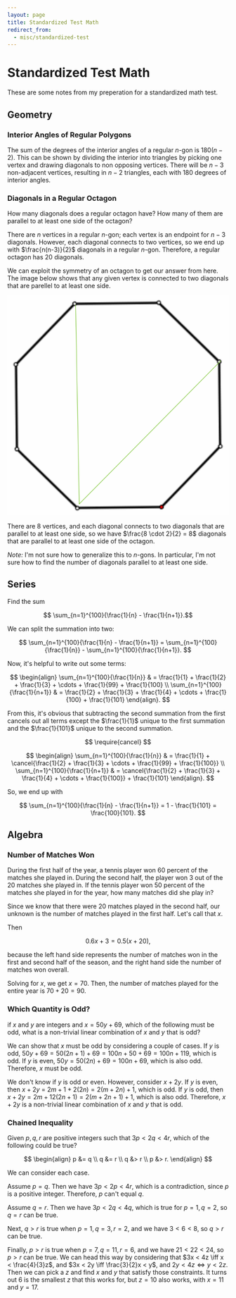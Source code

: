 ```yaml
---
layout: page
title: Standardized Test Math
redirect_from:
  - misc/standardized-test
---
```


# Standardized Test Math

These are some notes from my preperation for a standardized math test.

## Geometry


### Interior Angles of Regular Polygons

The sum of the degrees of the interior angles of a regular $n$-gon is $180(n - 2)$. This can be shown by dividing the interior into triangles by picking one vertex and drawing diagonals to non opposing vertices. There will be $n-3$ non-adjacent vertices, resulting in $n-2$ triangles, each with $180$ degrees of interior angles.

### Diagonals in a Regular Octagon

How many diagonals does a regular octagon have? How many of them are parallel to at least one side of the octagon?

There are $n$ vertices in a regular $n$-gon; each vertex is an endpoint for $n-3$ diagonals. However, each diagonal connects to two vertices, so we end up with $\frac{n(n-3)}{2}$ diagonals in a regular $n$-gon. Therefore, a regular octagon has $20$ diagonals.

We can exploit the symmetry of an octagon to get our answer from here. The image below shows that any given vertex is connected to two diagonals that are parellel to at least one side.

![Octagon Diagonals](octagon-diagonals.png)

There are 8 vertices, and each diagonal connects to two diagonals that are parallel to at least one side, so we have $\frac{8 \cdot 2}{2} = 8$ diagonals that are parallel to at least one side of the octagon.

*Note:* I'm not sure how to generalize this to $n$-gons. In particular, I'm not sure how to find the number of diagonals parallel to at least one side.

## Series

Find the sum

$$ \sum_{n=1}^{100}{\frac{1}{n} - \frac{1}{n+1}}.$$

We can split the summation into two:

$$ \sum_{n=1}^{100}{\frac{1}{n} - \frac{1}{n+1}} = \sum_{n=1}^{100}{\frac{1}{n}} -  \sum_{n=1}^{100}{\frac{1}{n+1}}. $$

Now, it's helpful to write out some terms:

$$ \begin{align} \sum_{n=1}^{100}{\frac{1}{n}} & = \frac{1}{1} + \frac{1}{2} + \frac{1}{3} + \cdots + \frac{1}{99} + \frac{1}{100} \\  \sum_{n=1}^{100}{\frac{1}{n+1}} & = \frac{1}{2} + \frac{1}{3} + \frac{1}{4} + \cdots + \frac{1}{100} + \frac{1}{101} \end{align}. $$

From this, it's obvious that subtracting the second summation from the first cancels out all terms except the $\frac{1}{1}$ unique to the first summation and the $\frac{1}{101}$ unique to the second summation.

$$ \require{cancel} $$ 

$$ \begin{align} \sum_{n=1}^{100}{\frac{1}{n}} & = \frac{1}{1} + \cancel{\frac{1}{2} + \frac{1}{3} + \cdots + \frac{1}{99} + \frac{1}{100}} \\  \sum_{n=1}^{100}{\frac{1}{n+1}} & = \cancel{\frac{1}{2} + \frac{1}{3} + \frac{1}{4} + \cdots + \frac{1}{100}} + \frac{1}{101} \end{align}. $$

So, we end up with

$$ \sum_{n=1}^{100}{\frac{1}{n} - \frac{1}{n+1}} = 1 - \frac{1}{101} = \frac{100}{101}. $$

## Algebra

### Number of Matches Won

During the first half of the year, a tennis player won 60 percent of the matches she played in. During the second half, the player won 3 out of the 20 matches she played in. If the tennis player won 50 percent of the matches she played in for the year, how many matches did she play in?

Since we know that there were 20 matches played in the second half, our unknown is the number of matches played in the first half. Let's call that $x$.

Then

$$ 0.6x + 3 = 0.5(x + 20), $$

because the left hand side represents the number of matches won in the first and second half of the season, and the right hand side the number of matches won overall.

Solving for $x$, we get $x = 70.$ Then, the number of matches played for the entire year is $70 + 20 = 90$.

### Which Quantity is Odd?

if $x$ and $y$ are integers and $x = 50y + 69$, which of the following must be odd, what is a non-trivial linear combination of $x$ and $y$ that is odd?

We can show that $x$ must be odd by considering a couple of cases. If $y$ is odd, $50y + 69 = 50(2n + 1) + 69 = 100n + 50 + 69 = 100n + 119$, which is odd. If $y$ is even, $50y = 50(2n) + 69 = 100n + 69$, which is also odd. Therefore, $x$ must be odd.

We don't know if $y$ is odd or even. However, consider $x + 2y$. If $y$ is even, then $x + 2y$ = $2m + 1 + 2(2n) = 2(m + 2n) + 1$, which is odd. If $y$ is odd, then $x + 2y = 2m+1 2(2n+1) = 2(m+2n+1) + 1$, which is also odd. Therefore, $x + 2y$ is a non-trivial linear combination of $x$ and $y$ that is odd.

### Chained Inequality

Given $p, q, r$ are positive integers such that $3p < 2q < 4r$, which of the following could be true?

$$ \begin{align} p &= q \\  q &= r \\ q &> r  \\ p &> r. \end{align} $$

We can consider each case.

Assume $p = q$. Then we have $3p < 2p < 4r$, which is a contradiction, since $p$ is a positive integer. Therefore, $p$ can't equal $q$.

Assume $q = r$. Then we have $3p < 2q < 4q$, which is true for $p = 1, q = 2$, so $q = r$ can be true.

Next, $q > r$ is true when $p = 1, q = 3, r = 2$, and we have $3 < 6 < 8$, so $q > r$ can be true.

Finally, $p > r$ is true when $p = 7, q = 11, r = 6$, and we have $21 < 22 < 24$, so $p > r$ can be true. We can head this way by considering that $3x < 4z \iff x < \frac{4}{3}z$, and $3x < 2y \iff \frac{3}{2}x < y$, and $2y < 4z \iff y < 2z$. Then we can pick a $z$ and find $x$ and $y$ that satisfy those constraints. It turns out $6$ is the smallest $z$ that this works for, but $z=10$ also works, with $x=11$ and $y=17$.
